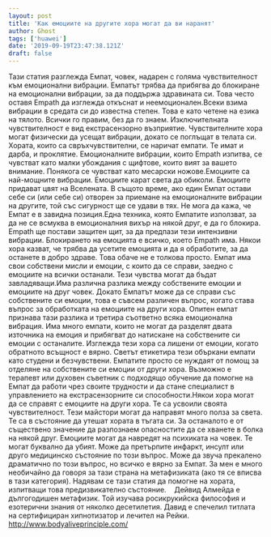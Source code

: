 ```yaml
---
layout: post
title: 'Как емоциите на другите хора могат да ви наранят'
author: Ghost
tags: ['huawei']
date: '2019-09-19T23:47:38.121Z'
draft: false
---
```


Тази статия разглежда Емпат, човек, надарен с голяма чувствителност към емоционални вибрации. Емпатът трябва да прибягва до блокиране на емоционални вибрации, за да поддържа здравината си. Това често оставя Empath да изглежда откъснат и неемоционален.Всеки взима вибрации в средата си до известна степен. Това е като четене на езика на тялото. Всички го правим, без да го знаем. Изключителната чувствителност е вид екстрасензорно възприятие. Чувствителните хора могат физически да усещат вибрации, докато се поглъщат в телата си. Хората, които са свръхчувствителни, се наричат ​​емпати. Те имат и дарба, и проклятие. Емоционалните вибрации, които Empath изпитва, се чувстват като малки убождания с щифтове, които вият за вашето внимание. Понякога се чувстват като месарски ножове.Емоциите са най-мощните вибрации. Емоциите карат света да обиколи. Емоциите придават цвят на Вселената. В същото време, ако един Емпат остави себе си (или себе си) отворен за приемане на емоционалните вибрации на другите, той със сигурност ще се удави в тях. Не мога да кажа, че Емпат е в завидна позиция.Една техника, която Емпатите използват, за да не се всмуква в емоционалния вихър на някой друг, е да го блокира. Empath ще постави защитен щит, за да предпази тези интензивни вибрации. Блокирането на емоцията е всичко, което Empath има. Някои хора казват, че трябва да усетите емоцията и да я обработите, за да останете в добро здраве. Това обаче не е толкова просто. Емпат има свои собствени мисли и емоции, с които да се справи, заедно с емоциите на всички останали. Тези чувства могат да бъдат завладяващи.Има различна разлика между собствените емоции и емоциите на друг човек. Докато Емпатът може да се справи със собствените си емоции, това е съвсем различен въпрос, когато става въпрос за обработката на емоциите на други хора. Опитен емпат признава тази разлика и третира съответно всяка емоционална вибрация. Има много емпати, които не могат да разделят двата източника на емоция и прибягват до натискане на собствените си емоции с останалите. Изглежда тези хора са лишени от емоции, когато обратното всъщност е вярно. Светът етикетира тези объркани емпати като студени и безчувствени. Емпатите просто се нуждаят от помощ за отделяне на собствените си емоции от други хора. Възможно е терапевт или духовен съветник с подходящо обучение да помогне на Емпат да работи чрез своите трудности и да стане специалист в управлението на екстрасензорните си способности.Някои хора могат да се справят с емоциите на други хора. Те са усвоили своята чувствителност. Тези майстори могат да направят много полза за света. Те са в състояние да утешат хората в тъгата си. За останалото е от съществено значение да разпознаем опасностите да се хванете в болка на някой друг. Емоциите могат да навредят на психиката на човек. Те могат буквално да убият. Може да претърпите инфаркт, инсулт или друго медицинско състояние по този въпрос. Може да звуча прекалено драматично по този въпрос, но всичко е вярно за Емпат. За мен е много необичайно да говоря за тази страна на метафизиката (ако тя се вписва в тази категория). Надявам се тази статия да помогне на хората, изпитващи това предизвикателно състояние.    Дейвид Алмейда е дългогодишен метафизик. Той изучава росикрукийска философия и езотерични знания от няколко десетилетия. Давид е спечелил титлата на сертифициран хипнотизатор и лечител на Рейки. http://www.bodyaliveprinciple.com/

